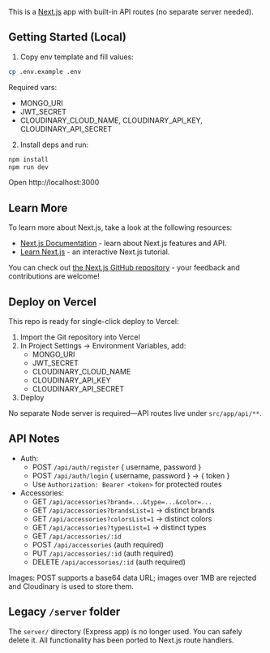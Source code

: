 This is a [Next.js](https://nextjs.org) app with built-in API routes (no separate server needed).

## Getting Started (Local)

1. Copy env template and fill values:

```bash
cp .env.example .env
```

Required vars:

- MONGO_URI
- JWT_SECRET
- CLOUDINARY_CLOUD_NAME, CLOUDINARY_API_KEY, CLOUDINARY_API_SECRET

2. Install deps and run:

```bash
npm install
npm run dev
```

Open http://localhost:3000

## Learn More

To learn more about Next.js, take a look at the following resources:

- [Next.js Documentation](https://nextjs.org/docs) - learn about Next.js features and API.
- [Learn Next.js](https://nextjs.org/learn) - an interactive Next.js tutorial.

You can check out [the Next.js GitHub repository](https://github.com/vercel/next.js) - your feedback and contributions are welcome!

## Deploy on Vercel

This repo is ready for single-click deploy to Vercel:

1. Import the Git repository into Vercel
2. In Project Settings → Environment Variables, add:
   - MONGO_URI
   - JWT_SECRET
   - CLOUDINARY_CLOUD_NAME
   - CLOUDINARY_API_KEY
   - CLOUDINARY_API_SECRET
3. Deploy

No separate Node server is required—API routes live under `src/app/api/**`.

## API Notes

- Auth:
  - POST `/api/auth/register` { username, password }
  - POST `/api/auth/login` { username, password } → { token }
  - Use `Authorization: Bearer <token>` for protected routes
- Accessories:
  - GET `/api/accessories?brand=...&type=...&color=...`
  - GET `/api/accessories?brandsList=1` → distinct brands
  - GET `/api/accessories?colorsList=1` → distinct colors
  - GET `/api/accessories?typesList=1` → distinct types
  - GET `/api/accessories/:id`
  - POST `/api/accessories` (auth required)
  - PUT `/api/accessories/:id` (auth required)
  - DELETE `/api/accessories/:id` (auth required)

Images: POST supports a base64 data URL; images over 1MB are rejected and Cloudinary is used to store them.

## Legacy `/server` folder

The `server/` directory (Express app) is no longer used. You can safely delete it. All functionality has been ported to Next.js route handlers.
